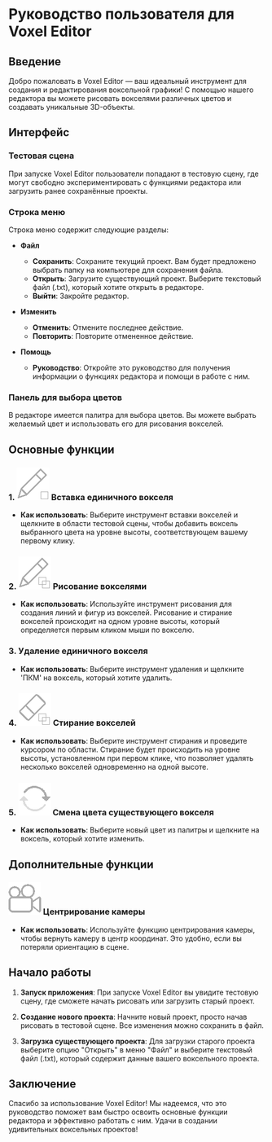 # Руководство пользователя для Voxel Editor

## Введение

Добро пожаловать в Voxel Editor — ваш идеальный инструмент для создания и редактирования воксельной графики! С помощью нашего редактора вы можете рисовать вокселями различных цветов и создавать уникальные 3D-объекты. 

## Интерфейс

### Тестовая сцена
При запуске Voxel Editor пользователи попадают в тестовую сцену, где могут свободно экспериментировать с функциями редактора или загрузить ранее сохранённые проекты.

### Строка меню
Строка меню содержит следующие разделы:
- **Файл**
  - **Сохранить**: Сохраните текущий проект. Вам будет предложено выбрать папку на компьютере для сохранения файла.
  - **Открыть**: Загрузите существующий проект. Выберите текстовый файл (.txt), который хотите открыть в редакторе.
  - **Выйти**: Закройте редактор.

- **Изменить**
  - **Отменить**: Отмените последнее действие. 
  - **Повторить**: Повторите отмененное действие. 

- **Помощь**
  - **Руководство**: Откройте это руководство для получения информации о функциях редактора и помощи в работе с ним.

### Панель для выбора цветов
В редакторе имеется палитра для выбора цветов. Вы можете выбрать желаемый цвет и использовать его для рисования вокселей.

## Основные функции

### 1. ![alt text](https://github.com/AntoshkA-30I/Voxel-Editor/blob/main/images_for_manual/paint_1.png) Вставка единичного вокселя
- **Как использовать**: Выберите инструмент вставки вокселей и щелкните в области тестовой сцены, чтобы добавить воксель выбранного цвета на уровне высоты, соответствующем вашему первому клику.

### 2. ![alt text](https://github.com/AntoshkA-30I/Voxel-Editor/blob/main/images_for_manual/paint_2.png) Рисование вокселями
- **Как использовать**: Используйте инструмент рисования для создания линий и фигур из вокселей. Рисование и стирание вокселей происходит на одном уровне высоты, который определяется первым кликом мыши по вокселю. 

### 3. Удаление единичного вокселя
- **Как использовать**: Выберите инструмент удаления и щелкните 'ПКМ' на воксель, который хотите удалить.

### 4. ![alt text](https://github.com/AntoshkA-30I/Voxel-Editor/blob/main/images_for_manual/erase_2.png) Стирание вокселей
- **Как использовать**: Выберите инструмент стирания и проведите курсором по области. Стирание будет происходить на уровне высоты, установленном при первом клике, что позволяет удалять несколько вокселей одновременно на одной высоте.

### 5. ![alt text](https://github.com/AntoshkA-30I/Voxel-Editor/blob/main/images_for_manual/repaint.png) Смена цвета существующего вокселя
- **Как использовать**: Выберите новый цвет из палитры и щелкните на воксель, который хотите изменить.

## Дополнительные функции

### ![alt text](https://github.com/AntoshkA-30I/Voxel-Editor/blob/main/images_for_manual/camera.png) Центрирование камеры
- **Как использовать**: Используйте функцию центрирования камеры, чтобы вернуть камеру в центр координат. Это удобно, если вы потеряли ориентацию в сцене.

## Начало работы

1. **Запуск приложения**: При запуске Voxel Editor вы увидите тестовую сцену, где сможете начать рисовать или загрузить старый проект.

2. **Создание нового проекта**: Начните новый проект, просто начав рисовать в тестовой сцене. Все изменения можно сохранить в файл.

3. **Загрузка существующего проекта**: Для загрузки старого проекта выберите опцию "Открыть" в меню "Файл" и выберите текстовый файл (.txt), который содержит данные вашего воксельного проекта.

## Заключение

Спасибо за использование Voxel Editor! Мы надеемся, что это руководство поможет вам быстро освоить основные функции редактора и эффективно работать с ним. Удачи в создании удивительных воксельных проектов!
